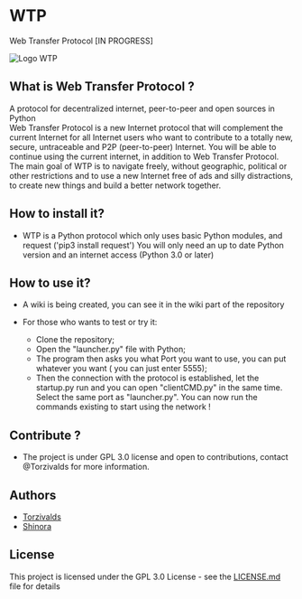 # WTP

Web Transfer Protocol [IN PROGRESS]

   ![Logo WTP](https://static.myrasp.fr/WTP/logo.png)


## What is Web Transfer Protocol ? 

A protocol for decentralized internet, peer-to-peer and open sources in Python  
Web Transfer Protocol is a new Internet protocol that will complement the current Internet for all Internet users who want to contribute to a totally new, secure, untraceable and P2P (peer-to-peer) Internet. You will be able to continue using the current internet, in addition to Web Transfer Protocol. The main goal of WTP is to navigate freely, without geographic, political or other restrictions and to use a new Internet free of ads and silly distractions, to create new things and build a better network together.
  
## How to install it? 

  - WTP is a Python protocol which only uses basic Python modules, and request ('pip3 install request')
  You will only need an up to date Python version and an internet access (Python 3.0 or later)
  
## How to use it? 

  - A wiki is being created, you can see it in the wiki part of the repository

  - For those who wants to test or try it: 
    - Clone the repository;
    - Open the "launcher.py" file with Python;
    - The program then asks you what Port you want to use, you can put whatever you want ( you can just enter 5555);
    - Then the connection with the protocol is established, let the startup.py run and you can open "clientCMD.py" in the same time. Select the same port as "launcher.py".
    You can now run the commands existing to start using the network !
    
## Contribute ? 

  - The project is under GPL 3.0 license and open to contributions, contact @Torzivalds for more information.
  
  
## Authors

* [Torzivalds](https://github.com/Torzivalds)
* [Shinora](https://github.com/Shinora)

## License

This project is licensed under the GPL 3.0 License - see the [LICENSE.md](LICENSE.md) file for details
 
  


